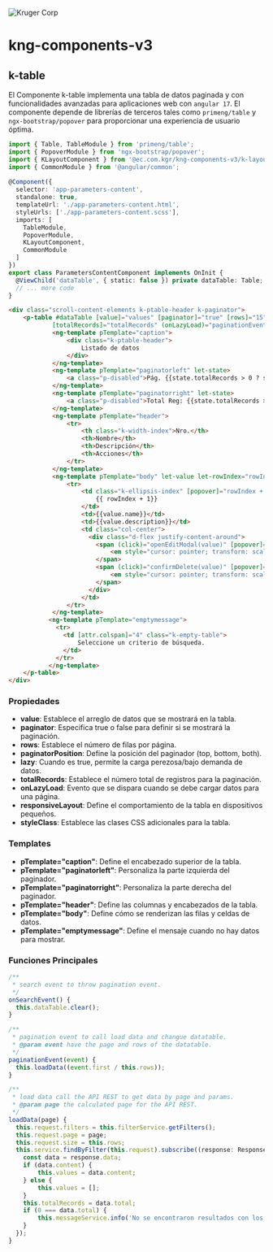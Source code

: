 ![Kruger Corp](https://img.shields.io/badge/Kruger_Corp_®-Copyright_2022-blue)


# kng-components-v3

## k-table

El Componente k-table implementa una tabla de datos paginada y con funcionalidades avanzadas para aplicaciones web con `angular 17`. El componente depende de librerías de terceros tales como `primeng/table` y `ngx-bootstrap/popover` para proporcionar una experiencia de usuario óptima.

```typescript
import { Table, TableModule } from 'primeng/table';
import { PopoverModule } from 'ngx-bootstrap/popover';
import { KLayoutComponent } from '@ec.com.kgr/kng-components-v3/k-layout';
import { CommonModule } from '@angular/common';
 
@Component({
  selector: 'app-parameters-content',
  standalone: true,
  templateUrl: './app-parameters-content.html',
  styleUrls: ['./app-parameters-content.scss'],
  imports: [
    TableModule,
    PopoverModule,
    KLayoutComponent,
    CommonModule
  ]
})
export class ParametersContentComponent implements OnInit {
  @ViewChild('dataTable', { static: false }) private dataTable: Table;
  // ... more code
}
```

```html
<div class="scroll-content-elements k-ptable-header k-paginator">
    <p-table #dataTable [value]="values" [paginator]="true" [rows]="15" paginatorPosition="top" [lazy]="true"
            [totalRecords]="totalRecords" (onLazyLoad)="paginationEvent($event)" responsiveLayout="scroll" styleClass="p-datatable-lg p-datatable-striped">
            <ng-template pTemplate="caption">
                <div class="k-ptable-header">
                    Listado de datos
                </div>
            </ng-template>
            <ng-template pTemplate="paginatorleft" let-state>
                <a class="p-disabled">Pág. {{state.totalRecords > 0 ? state.page + 1:0}} de {{state?.pageCount || "0"}}</a>
            </ng-template>
            <ng-template pTemplate="paginatorright" let-state>
                <a class="p-disabled">Total Reg: {{state.totalRecords > 0 ? state.totalRecords : 0}}</a>
            </ng-template>
            <ng-template pTemplate="header">
                <tr>
                    <th class="k-width-index">Nro.</th>
                    <th>Nombre</th>
                    <th>Descripción</th>
                    <th>Acciones</th>
                </tr>
            </ng-template>
            <ng-template pTemplate="body" let-value let-rowIndex="rowIndex">
                <tr>
                    <td class="k-ellipsis-index" [popover]="rowIndex + 1">
                        {{ rowIndex + 1}}
                    </td>
                    <td>{{value.name}}</td>
                    <td>{{value.description}}</td>
                    <td class="col-center">
                      <div class="d-flex justify-content-around">
                        <span (click)="openEditModal(value)" [popover]="'Editar'">
                            <em style="cursor: pointer; transform: scale(1.5);" class="fa fa-edit text-info"></em>
                        </span>
                        <span (click)="confirmDelete(value)" [popover]="'Eliminar'">
                            <em style="cursor: pointer; transform: scale(1.5);" class="fa fa-trash text-danger"></em>
                        </span>
                      </div>
                    </td>
                </tr>
            </ng-template>
           <ng-template pTemplate="emptymessage">
             <tr>
               <td [attr.colspan]="4" class="k-empty-table">
                   Seleccione un criterio de búsqueda.
               </td>
             </tr>
           </ng-template>
    </p-table>
</div>
```

### Propiedades

* **value**: Establece el arreglo de datos que se mostrará en la tabla.
* **paginator**: Especifica true o false para definir si se mostrará la paginación.
* **rows**: Establece el número de filas por página.
* **paginatorPosition**: Define la posición del paginador (top, bottom, both).
* **lazy**: Cuando es true, permite la carga perezosa/bajo demanda de datos.
* **totalRecords**: Establece el número total de registros para la paginación.
* **onLazyLoad**: Evento que se dispara cuando se debe cargar datos para una página.
* **responsiveLayout**: Define el comportamiento de la tabla en dispositivos pequeños.
* **styleClass**: Establece las clases CSS adicionales para la tabla.

### Templates

* **pTemplate="caption"**: Define el encabezado superior de la tabla.
* **pTemplate="paginatorleft"**: Personaliza la parte izquierda del paginador.
* **pTemplate="paginatorright"**: Personaliza la parte derecha del paginador.
* **pTemplate="header"**: Define las columnas y encabezados de la tabla.
* **pTemplate="body"**: Define cómo se renderizan las filas y celdas de datos.
* **pTemplate="emptymessage"**: Define el mensaje cuando no hay datos para mostrar.

### Funciones Principales

```typescript
/**
 * search event to throw pagination event.
 */
onSearchEvent() {
  this.dataTable.clear();
}

/**
 * pagination event to call load data and changue datatable.
 * @param event have the page and rows of the datatable.
 */
paginationEvent(event) {
  this.loadData((event.first / this.rows));
}

/**
 * load data call the API REST to get data by page and params.
 * @param page the calculated page for the API REST.
 */
loadData(page) {
  this.request.filters = this.filterService.getFilters();
  this.request.page = page;
  this.request.size = this.rows;
  this.service.findByFilter(this.request).subscribe((response: ResponseVO) => {
    const data = response.data;
    if (data.content) {
        this.values = data.content;
    } else {
        this.values = [];
    }
    this.totalRecords = data.total;
    if (0 === data.total) {
        this.messageService.info('No se encontraron resultados con los filtros ingresados.');
    }
  });
}
``` 